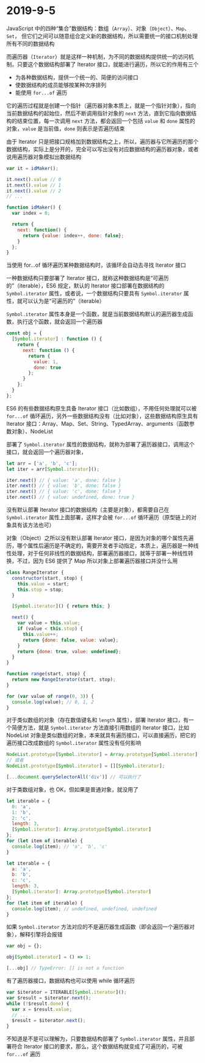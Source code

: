 # 2019-9-5

JavaScript 中的四种“集合”数据结构：数组（`Array`）、对象（`Object`）、`Map`、`Set`， 但它们之间可以随意组合定义新的数据结构，所以需要统一的接口机制处理所有不同的数据结构

而遍历器（`Iterator`）就是这样一种机制，为不同的数据结构提供统一的访问机制，只要这个数据结构部署了 Iterator 接口，就能进行遍历，所以它的作用有三个

- 为各种数据结构，提供一个统一的、简便的访问接口
- 使数据结构的成员能够按某种次序排列
- 能使用 `for...of` 遍历

它的遍历过程就是创建一个指针（遍历器对象本质上，就是一个指针对象），指向当前数据结构的起始位，然后不断调用指针对象的 `next` 方法，直到它指向数据结构的结束位置，每一次调用 `next` 方法，都会返回一个包括 `value` 和 `done` 属性的对象，`value` 是当前值，`done` 则表示是否遍历结束

由于 Iterator 只是把接口规格加到数据结构之上，所以，遍历器与它所遍历的那个数据结构，实际上是分开的，完全可以写出没有对应数据结构的遍历器对象，或者说用遍历器对象模拟出数据结构

```JavaScript
var it = idMaker();

it.next().value // 0
it.next().value // 1
it.next().value // 2
// ...

function idMaker() {
  var index = 0;

  return {
    next: function() {
      return {value: index++, done: false};
    }
  };
}
```

当使用 for...of 循环遍历某种数据结构时，该循环会自动去寻找 Iterator 接口

一种数据结构只要部署了 Iterator 接口，就称这种数据结构是“可遍历的”（iterable），ES6 规定，默认的 Iterator 接口部署在数据结构的 `Symbol.iterator` 属性，或者说，一个数据结构只要具有 `Symbol.iterator` 属性，就可以认为是“可遍历的”（iterable）

`Symbol.iterator` 属性本身是一个函数，就是当前数据结构默认的遍历器生成函数，执行这个函数，就会返回一个遍历器

```JavaScript
const obj = {
  [Symbol.iterator] : function () {
    return {
      next: function () {
        return {
          value: 1,
          done: true
        };
      }
    };
  }
};
```

ES6 的有些数据结构原生具备 Iterator 接口（比如数组），不用任何处理就可以被 `for...of` 循环遍历，另外一些数据结构没有（比如对象），这些数据结构原生具有 Iterator 接口：Array、Map、Set、String、TypedArray、arguments（函数参数对象）、NodeList

部署了 `Symbol.iterator` 属性的数据结构，就称为部署了遍历器接口，调用这个接口，就会返回一个遍历器对象，

```JavaScript
let arr = ['a', 'b', 'c'];
let iter = arr[Symbol.iterator]();

iter.next() // { value: 'a', done: false }
iter.next() // { value: 'b', done: false }
iter.next() // { value: 'c', done: false }
iter.next() // { value: undefined, done: true }
```

没有默认部署 Iterator 接口的数据结构（主要是对象），都需要自己在 `Symbol.iterator` 属性上面部署，这样才会被 `for...of` 循环遍历（原型链上的对象具有该方法也可）

对象（Object）之所以没有默认部署 Iterator 接口，是因为对象的哪个属性先遍历，哪个属性后遍历是不确定的，需要开发者手动指定，本质上，遍历器是一种线性处理，对于任何非线性的数据结构，部署遍历器接口，就等于部署一种线性转换，不过，因为 ES6 提供了 Map 所以对象上部署遍历器接口并没什么用

```JavaScript
class RangeIterator {
  constructor(start, stop) {
    this.value = start;
    this.stop = stop;
  }

  [Symbol.iterator]() { return this; }

  next() {
    var value = this.value;
    if (value < this.stop) {
      this.value++;
      return {done: false, value: value};
    }
    return {done: true, value: undefined};
  }
}

function range(start, stop) {
  return new RangeIterator(start, stop);
}

for (var value of range(0, 3)) {
  console.log(value); // 0, 1, 2
}
```

对于类似数组的对象（存在数值键名和 `length` 属性），部署 Iterator 接口，有一个简便方法，就是 `Symbol.iterator` 方法直接引用数组的 Iterator 接口，比如 NodeList 对象是类似数组的对象，本来就具有遍历接口，可以直接遍历，把它的遍历接口改成数组的 `Symbol.iterator` 属性没有任何影响

```JavaScript
NodeList.prototype[Symbol.iterator] = Array.prototype[Symbol.iterator];
// 或者
NodeList.prototype[Symbol.iterator] = [][Symbol.iterator];

[...document.querySelectorAll('div')] // 可以执行了
```

对于类数组对象，也 OK，但如果是普通对象，就没用了

```JavaScript
let iterable = {
  0: 'a',
  1: 'b',
  2: 'c',
  length: 3,
  [Symbol.iterator]: Array.prototype[Symbol.iterator]
};
for (let item of iterable) {
  console.log(item); // 'a', 'b', 'c'
}

let iterable = {
  a: 'a',
  b: 'b',
  c: 'c',
  length: 3,
  [Symbol.iterator]: Array.prototype[Symbol.iterator]
};
for (let item of iterable) {
  console.log(item); // undefined, undefined, undefined
}
```

如果 `Symbol.iterator` 方法对应的不是遍历器生成函数（即会返回一个遍历器对象），解释引擎将会报错

```JavaScript
var obj = {};

obj[Symbol.iterator] = () => 1;

[...obj] // TypeError: [] is not a function
```

有了遍历器接口，数据结构也可以使用 while 循环遍历

```JavaScript
var $iterator = ITERABLE[Symbol.iterator]();
var $result = $iterator.next();
while (!$result.done) {
  var x = $result.value;
  // ...
  $result = $iterator.next();
}
```

不知道是不是可以理解为，只要数据结构部署了 `Symbol.iterator` 属性，并且部署符合 Iterator 接口的要求，那么，这个数据结构就变成了可遍历的，可被 `for...of` 遍历
